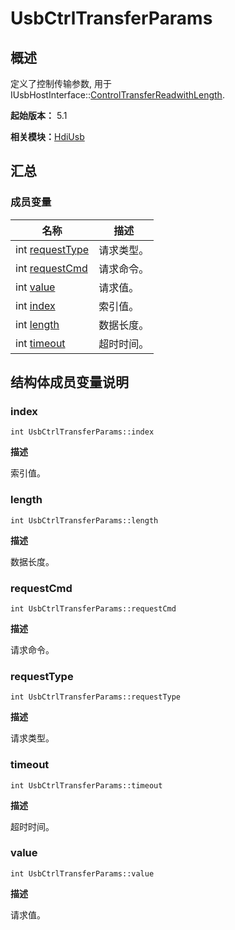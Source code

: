 # UsbCtrlTransferParams


## 概述

定义了控制传输参数, 用于 IUsbHostInterface::[ControlTransferReadwithLength](interface_i_usb_host_interface.md#controltransferreadwithlength).

**起始版本：** 5.1

**相关模块：**[HdiUsb](_hdi_usb_v2_0.md)


## 汇总


### 成员变量

| 名称 | 描述 | 
| -------- | -------- |
| int [requestType](#requesttype) | 请求类型。 | 
| int [requestCmd](#requestcmd) | 请求命令。 | 
| int [value](#value) | 请求值。 | 
| int [index](#index) | 索引值。 | 
| int [length](#length) | 数据长度。 | 
| int [timeout](#timeout) | 超时时间。 | 


## 结构体成员变量说明


### index

```
int UsbCtrlTransferParams::index
```

**描述**

索引值。


### length

```
int UsbCtrlTransferParams::length
```

**描述**

数据长度。


### requestCmd

```
int UsbCtrlTransferParams::requestCmd
```

**描述**

请求命令。


### requestType

```
int UsbCtrlTransferParams::requestType
```

**描述**

请求类型。


### timeout

```
int UsbCtrlTransferParams::timeout
```

**描述**

超时时间。


### value

```
int UsbCtrlTransferParams::value
```

**描述**

请求值。
